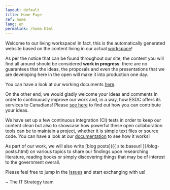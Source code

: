 ```yaml
---
layout: default
title: Home Page
ref: home
lang: en
permalink: /home.html
---
```


Welcome to our living workspace! In fact, this is the automatically generated website based on the content living in our actual [workspace](https://github.com/sara-sabr/ITStrategy)!

As per the notice that can be found throughout our site, the content you will find all around should be considered **work in progress**: there are no guarantees that the ideas, the proposals and even the presentations that we are developing here in the open will make it into production one day.

You can have a look at our working documents [here]({{site.baseurl}}/documents-and-presentations.html).

On the other end, we would gladly welcome your ideas and comments in order to continuously improve our work and, in a way, how ESDC offers its services to Canadians! Please [see here](how-to-contribute.html) to find out how you can contribute your ideas.

We have set up a few continuous integration (CI) tests in order to keep our content clean but also to showcase how powerful these open collaboration tools can be to maintain a project, whether it is simple text files or source code.
You can have a look at our [documentation](https://github.com/sara-sabr/ITStrategy/blob/master/CONTRIBUTING.md#instructions) to see how it works!

As part of our work, we will also write [blog posts]({{ site.baseurl }}/blog-posts.html) on various topics to share our findings upon researching literature, reading books or simply discovering things that may be of interest to the government overall.

Please feel free to jump in the [Issues](https://github.com/sara-sabr/ITStrategy/issues) and start exchanging with us!

~ The IT Strategy team
